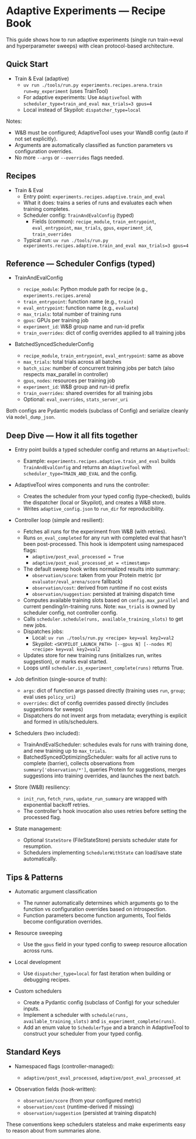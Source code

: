 # Adaptive Experiments — Recipe Book

This guide shows how to run adaptive experiments (single run train→eval and hyperparameter sweeps) with clean protocol-based architecture.

## Quick Start

- Train & Eval (adaptive)
  - `uv run ./tools/run.py experiments.recipes.arena.train run=my_experiment` (uses TrainTool)
  - For adaptive experiments: Use `AdaptiveTool` with `scheduler_type=train_and_eval max_trials=3 gpus=4`
  - Local instead of Skypilot: `dispatcher_type=local`

Notes:
- W&B must be configured; AdaptiveTool uses your WandB config (auto if not set explicitly).
- Arguments are automatically classified as function parameters vs configuration overrides.
- No more `--args` or `--overrides` flags needed.

## Recipes

- Train & Eval
  - Entry point: `experiments.recipes.adaptive.train_and_eval`
  - What it does: trains a series of runs and evaluates each when training completes.
  - Scheduler config: `TrainAndEvalConfig` (typed)
    - Fields (common): `recipe_module`, `train_entrypoint`, `eval_entrypoint`, `max_trials`, `gpus`, `experiment_id`, `train_overrides`
  - Typical run: `uv run ./tools/run.py experiments.recipes.adaptive.train_and_eval max_trials=3 gpus=4`

## Reference — Scheduler Configs (typed)

- TrainAndEvalConfig
  - `recipe_module`: Python module path for recipe (e.g., `experiments.recipes.arena`)
  - `train_entrypoint`: function name (e.g., `train`)
  - `eval_entrypoint`: function name (e.g., `evaluate`)
  - `max_trials`: total number of training runs
  - `gpus`: GPUs per training job
  - `experiment_id`: W&B group name and run-id prefix
  - `train_overrides`: dict of config overrides applied to all training jobs

- BatchedSyncedSchedulerConfig
  - `recipe_module`, `train_entrypoint`, `eval_entrypoint`: same as above
  - `max_trials`: total trials across all batches
  - `batch_size`: number of concurrent training jobs per batch (also respects max_parallel in controller)
  - `gpus`, `nodes`: resources per training job
  - `experiment_id`: W&B group and run-id prefix
  - `train_overrides`: shared overrides for all training jobs
  - Optional: `eval_overrides`, `stats_server_uri`

Both configs are Pydantic models (subclass of Config) and serialize cleanly via `model_dump_json`.

## Deep Dive — How it all fits together

- Entry point builds a typed scheduler config and returns an `AdaptiveTool`:
  - Example: `experiments.recipes.adaptive.train_and_eval` builds `TrainAndEvalConfig` and returns an `AdaptiveTool` with `scheduler_type=TRAIN_AND_EVAL` and the config.

- AdaptiveTool wires components and runs the controller:
  - Creates the scheduler from your typed config (type-checked), builds the dispatcher (local or Skypilot), and creates a W&B store.
  - Writes `adaptive_config.json` to `run_dir` for reproducibility.

- Controller loop (simple and resilient):
  - Fetches all runs for the experiment from W&B (with retries).
  - Runs `on_eval_completed` for any run with completed eval that hasn't been post-processed. This hook is idempotent using namespaced flags:
    - `adaptive/post_eval_processed = True`
    - `adaptive/post_eval_processed_at = <timestamp>`
  - The default sweep hook writes normalized results into summary:
    - `observation/score`: taken from your Protein metric (or `evaluator/eval_arena/score` fallback)
    - `observation/cost`: derived from runtime if no cost exists
    - `observation/suggestion`: persisted at training dispatch time
  - Computes available training slots based on `config.max_parallel` and current pending/in-training runs. Note: `max_trials` is owned by scheduler config, not controller config.
  - Calls `scheduler.schedule(runs, available_training_slots)` to get new jobs.
  - Dispatches jobs:
    - Local: `uv run ./tools/run.py <recipe> key=val key2=val2`
    - Skypilot: `<SKYPILOT_LAUNCH_PATH> [--gpus N] [--nodes M] <recipe> key=val key2=val2`
  - Updates store for new training runs (initializes run, writes suggestion), or marks eval started.
  - Loops until `scheduler.is_experiment_complete(runs)` returns True.

- Job definition (single-source of truth):
  - `args`: dict of function args passed directly (training uses `run`, `group`; eval uses `policy_uri`)
  - `overrides`: dict of config overrides passed directly (includes suggestions for sweeps)
  - Dispatchers do not invent args from metadata; everything is explicit and formed in utils/schedulers.

- Schedulers (two included):
  - TrainAndEvalScheduler: schedules evals for runs with training done, and new training up to `max_trials`.
  - BatchedSyncedOptimizingScheduler: waits for all active runs to complete (barrier), collects observations from `summary['observation/*']`, queries Protein for suggestions, merges suggestions into training overrides, and launches the next batch.

- Store (W&B) resiliency:
  - `init_run`, `fetch_runs`, `update_run_summary` are wrapped with exponential backoff retries.
  - The controller's hook invocation also uses retries before setting the processed flag.

- State management:
  - Optional `StateStore` (FileStateStore) persists scheduler state for resumption.
  - Schedulers implementing `SchedulerWithState` can load/save state automatically.

## Tips & Patterns

- Automatic argument classification
  - The runner automatically determines which arguments go to the function vs configuration overrides based on introspection.
  - Function parameters become function arguments, Tool fields become configuration overrides.

- Resource sweeping
  - Use the `gpus` field in your typed config to sweep resource allocation across runs.

- Local development
  - Use `dispatcher_type=local` for fast iteration when building or debugging recipes.

- Custom schedulers
  - Create a Pydantic config (subclass of Config) for your scheduler inputs.
  - Implement a scheduler with `schedule(runs, available_training_slots)` and `is_experiment_complete(runs)`.
  - Add an enum value to `SchedulerType` and a branch in AdaptiveTool to construct your scheduler from your typed config.

## Standard Keys

- Namespaced flags (controller-managed):
  - `adaptive/post_eval_processed`, `adaptive/post_eval_processed_at`

- Observation fields (hook-written):
  - `observation/score` (from your configured metric)
  - `observation/cost` (runtime-derived if missing)
  - `observation/suggestion` (persisted at training dispatch)

These conventions keep schedulers stateless and make experiments easy to reason about from summaries alone.
